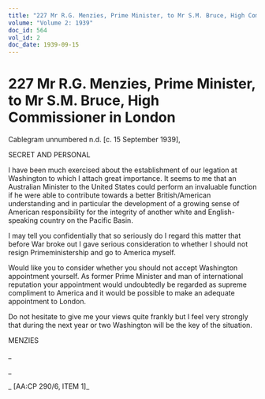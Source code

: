 ```yaml
---
title: "227 Mr R.G. Menzies, Prime Minister, to Mr S.M. Bruce, High Commissioner in London"
volume: "Volume 2: 1939"
doc_id: 564
vol_id: 2
doc_date: 1939-09-15
---
```


# 227 Mr R.G. Menzies, Prime Minister, to Mr S.M. Bruce, High Commissioner in London

Cablegram unnumbered n.d. [c. 15 September 1939],

SECRET AND PERSONAL

I have been much exercised about the establishment of our legation at Washington to which I attach great importance. It seems to me that an Australian Minister to the United States could perform an invaluable function if he were able to contribute towards a better British/American understanding and in particular the development of a growing sense of American responsibility for the integrity of another white and English-speaking country on the Pacific Basin.

I may tell you confidentially that so seriously do I regard this matter that before War broke out I gave serious consideration to whether I should not resign Primeministership and go to America myself.

Would like you to consider whether you should not accept Washington appointment yourself. As former Prime Minister and man of international reputation your appointment would undoubtedly be regarded as supreme compliment to America and it would be possible to make an adequate appointment to London.

Do not hesitate to give me your views quite frankly but I feel very strongly that during the next year or two Washington will be the key of the situation.

MENZIES

_

_

_ [AA:CP 290/6, ITEM 1]_
